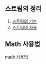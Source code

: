 ## 스트림의 정리
1. [스트림의 기본](http://tcpschool.com/java/java_stream_creation)
2. [스트림의 사용](http://tcpschool.com/java/java_stream_intermediate)

## Math 사용법
[math 사용법](http://tcpschool.com/java/java_api_math)
